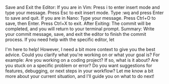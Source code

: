 Save and Exit the Editor:
If you are in Vim:
Press i to enter insert mode and type your message.
Press Esc to exit insert mode.
Type :wq and press Enter to save and quit.
If you are in Nano:
Type your message.
Press Ctrl+O to save, then Enter.
Press Ctrl+X to exit.
After Exiting:
The commit will be completed, and you will return to your terminal prompt.
Summary:
Write your commit message, save, and exit the editor to finish the commit process. If you need help with the specific editor, let 



I'm here to help! However, I need a bit more context to give you the best advice. Could you clarify what you're working on or what your goal is? For example:
Are you working on a coding project? If so, what is it about?
Are you stuck on a specific problem or error?
Do you want suggestions for features, debugging, or next steps in your workflow?
Let me know a bit more about your current situation, and I'll guide you on what to do next!